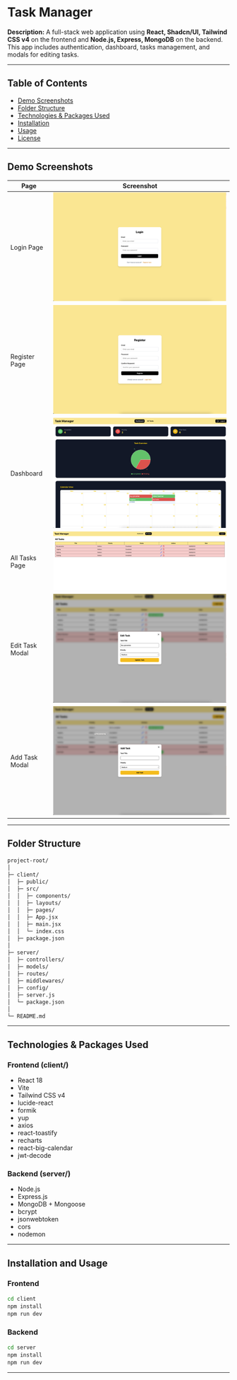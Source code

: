 # Task Manager

**Description:**
A full-stack web application using **React, Shadcn/UI, Tailwind CSS v4** on the frontend and **Node.js, Express, MongoDB** on the backend. This app includes authentication, dashboard, tasks management, and modals for editing tasks.

---

## Table of Contents

- [Demo Screenshots](#demo-screenshots)
- [Folder Structure](#folder-structure)
- [Technologies & Packages Used](#technologies--packages-used)
- [Installation](#installation)
- [Usage](#usage)
- [License](#license)

---

## Demo Screenshots

| Page            | Screenshot                                  |
| --------------- | ------------------------------------------- |
| Login Page      | ![Login Page](screenshots/login.png)        |
| Register Page   | ![Register Page](screenshots/register.png)  |
| Dashboard       | ![Dashboard](screenshots/dashboard.png)     |
| All Tasks Page  | ![All Tasks](screenshots/all-tasks.png)     |
| Edit Task Modal | ![Edit Modal](screenshots/edit-task.png)    |
| Add Task Modal  | ![Add Task Modal](screenshots/add-task.png) |

---

## Folder Structure

```
project-root/
│
├─ client/
│  ├─ public/
│  ├─ src/
│  │  ├─ components/
│  │  ├─ layouts/
│  │  ├─ pages/
│  │  ├─ App.jsx
│  │  ├─ main.jsx
│  │  └─ index.css
│  ├─ package.json
│
├─ server/
│  ├─ controllers/
│  ├─ models/
│  ├─ routes/
│  ├─ middlewares/
│  ├─ config/
│  ├─ server.js
│  └─ package.json
│
└─ README.md
```

---

## Technologies & Packages Used

### Frontend (client/)

- React 18
- Vite
- Tailwind CSS v4
- lucide-react
- formik
- yup
- axios
- react-toastify
- recharts
- react-big-calendar
- jwt-decode

### Backend (server/)

- Node.js
- Express.js
- MongoDB + Mongoose
- bcrypt
- jsonwebtoken
- cors
- nodemon

---

## Installation and Usage

### Frontend

```bash
cd client
npm install
npm run dev
```

### Backend

```bash
cd server
npm install
npm run dev
```

---
